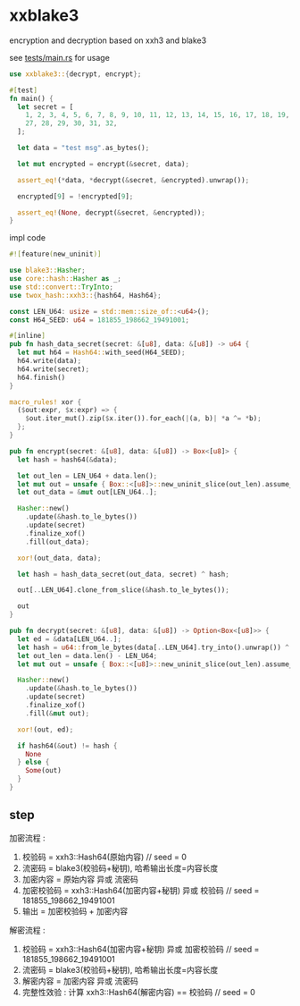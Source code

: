 <!-- 本文件由 ./readme.make.md 自动生成，请不要直接修改此文件 -->

# xxblake3

encryption and decryption based on xxh3 and blake3

see [tests/main.rs](https://docs.rs/crate/xxblake3/0.0.1/source/tests/main.rs) for usage

```rust
use xxblake3::{decrypt, encrypt};

#[test]
fn main() {
  let secret = [
    1, 2, 3, 4, 5, 6, 7, 8, 9, 10, 11, 12, 13, 14, 15, 16, 17, 18, 19, 20, 21, 22, 23, 24, 25, 26,
    27, 28, 29, 30, 31, 32,
  ];

  let data = "test msg".as_bytes();

  let mut encrypted = encrypt(&secret, data);

  assert_eq!(*data, *decrypt(&secret, &encrypted).unwrap());

  encrypted[9] = !encrypted[9];

  assert_eq!(None, decrypt(&secret, &encrypted));
}

```

impl code

```rust
#![feature(new_uninit)]

use blake3::Hasher;
use core::hash::Hasher as _;
use std::convert::TryInto;
use twox_hash::xxh3::{hash64, Hash64};

const LEN_U64: usize = std::mem::size_of::<u64>();
const H64_SEED: u64 = 181855_198662_19491001;

#[inline]
pub fn hash_data_secret(secret: &[u8], data: &[u8]) -> u64 {
  let mut h64 = Hash64::with_seed(H64_SEED);
  h64.write(data);
  h64.write(secret);
  h64.finish()
}

macro_rules! xor {
  ($out:expr, $x:expr) => {
    $out.iter_mut().zip($x.iter()).for_each(|(a, b)| *a ^= *b);
  };
}

pub fn encrypt(secret: &[u8], data: &[u8]) -> Box<[u8]> {
  let hash = hash64(&data);

  let out_len = LEN_U64 + data.len();
  let mut out = unsafe { Box::<[u8]>::new_uninit_slice(out_len).assume_init() };
  let out_data = &mut out[LEN_U64..];

  Hasher::new()
    .update(&hash.to_le_bytes())
    .update(secret)
    .finalize_xof()
    .fill(out_data);

  xor!(out_data, data);

  let hash = hash_data_secret(out_data, secret) ^ hash;

  out[..LEN_U64].clone_from_slice(&hash.to_le_bytes());

  out
}

pub fn decrypt(secret: &[u8], data: &[u8]) -> Option<Box<[u8]>> {
  let ed = &data[LEN_U64..];
  let hash = u64::from_le_bytes(data[..LEN_U64].try_into().unwrap()) ^ hash_data_secret(ed, secret);
  let out_len = data.len() - LEN_U64;
  let mut out = unsafe { Box::<[u8]>::new_uninit_slice(out_len).assume_init() };

  Hasher::new()
    .update(&hash.to_le_bytes())
    .update(secret)
    .finalize_xof()
    .fill(&mut out);

  xor!(out, ed);

  if hash64(&out) != hash {
    None
  } else {
    Some(out)
  }
}

```

## step

加密流程 :

  1. 校验码 = xxh3::Hash64(原始内容) // seed = 0
  1. 流密码 = blake3(校验码+秘钥), 哈希输出长度=内容长度
  1. 加密内容 = 原始内容 异或 流密码
  1. 加密校验码 = xxh3::Hash64(加密内容+秘钥) 异或 校验码 // seed = 181855_198662_19491001
  1. 输出 = 加密校验码 + 加密内容

解密流程 :

  1. 校验码 = xxh3::Hash64(加密内容+秘钥) 异或 加密校验码 // seed = 181855_198662_19491001
  1. 流密码 = blake3(校验码+秘钥), 哈希输出长度=内容长度
  1. 解密内容 = 加密内容 异或 流密码
  1. 完整性效验 : 计算 xxh3::Hash64(解密内容) == 校验码 // seed = 0
